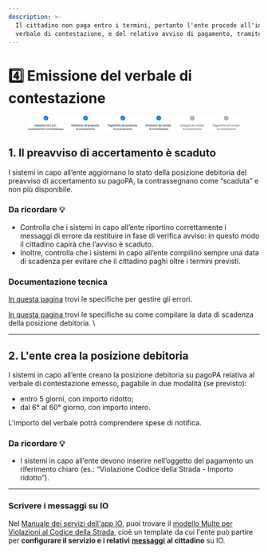 ```yaml
---
description: >-
  Il cittadino non paga entro i termini, pertanto l'ente procede all'invio del
  verbale di contestazione, e del relativo avviso di pagamento, tramite SEND.
---
```


# 4️⃣ Emissione del verbale di contestazione

<figure><img src="docs/lAIZmjrusC6qV8ki9zsZ/.gitbook/assets/violazioni-codice-strada-step4.png" alt=""><figcaption></figcaption></figure>

## 1. Il preavviso di accertamento è scaduto

I sistemi in capo all’ente aggiornano lo stato della posizione debitoria del preavviso di accertamento su pagoPA, la contrassegnano come “scaduta” e non più disponibile.

### Da ricordare 💡&#x20;

* Controlla che i sistemi in capo all’ente riportino correttamente i messaggi di errore da restituire in fase di verifica avviso: in questo modo il cittadino capirà che l’avviso è scaduto.
* Inoltre, controlla che i sistemi in capo all’ente compilino sempre una data di scadenza per evitare che il cittadino paghi oltre i termini previsti.

### Documentazione tecnica&#x20;

[In questa pagina](https://docs.pagopa.it/gestionedeglierrori/faultcode-e-faultstring/domino-ec) trovi le specifiche per gestire gli errori.&#x20;

[In questa pagina ](https://docs.pagopa.it/sanp/appendici/primitive#pagetpayment-1)trovi le specifiche su come compilare la data di scadenza della posizione debitoria. \


***

## 2. L'ente crea la posizione debitoria

I sistemi in capo all’ente creano la posizione debitoria su pagoPA relativa al verbale di contestazione emesso, pagabile in due modalità (se previsto):  

* entro 5 giorni, con importo ridotto;&#x20;
* dal 6° al 60° giorno, con importo intero.

L’importo del verbale potrà comprendere spese di notifica.

### Da ricordare 💡&#x20;

* I sistemi in capo all’ente devono inserire nell’oggetto del pagamento un riferimento chiaro (es.: “Violazione Codice della Strada - Importo ridotto”).

***

### Scrivere i messaggi su IO

Nel [Manuale dei servizi dell'app IO](https://docs.pagopa.it/manuale-servizi), puoi trovare il [modello Multe per Violazioni al Codice della Strada](https://docs.pagopa.it/i-modelli-dei-servizi/mobilita-e-trasporti/multe-per-violazioni-al-codice-della-strada), cioè un template da cui l'ente può partire per **configurare il servizio e i relativi** [**messaggi**](https://docs.pagopa.it/i-modelli-dei-servizi/mobilita-e-trasporti/multe-per-violazioni-al-codice-della-strada#avvenuto-invio-del-verbale-di-contestazione) **al cittadino** su IO.&#x20;
